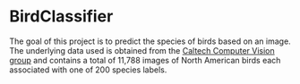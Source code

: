 # BirdClassifier
The goal of this project is to predict the species of birds based on an image. The underlying data used is obtained from the [Caltech Computer Vision group](http://www.vision.caltech.edu/visipedia/CUB-200-2011.html) and contains a total of 11,788 images of North American birds each associated with one of 200 species labels.
